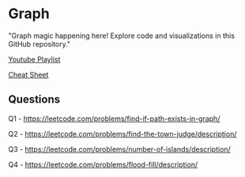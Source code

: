 
# Graph

"Graph magic happening here! Explore code and visualizations in this GitHub repository."



[ Youtube Playlist ](https://www.youtube.com/watch?v=Y_0-AmbC0Ig&list=PLzjZaW71kMwSrxEtvK5uQnfNQ9UjGGzA-)

[ Cheat Sheet ](https://cheatography.com/hackin7/cheat-sheets/c-graph-theory-sample/pdf/)


## Questions
Q1 - https://leetcode.com/problems/find-if-path-exists-in-graph/

Q2 - https://leetcode.com/problems/find-the-town-judge/description/

Q3 - https://leetcode.com/problems/number-of-islands/description/

Q4 - https://leetcode.com/problems/flood-fill/description/

